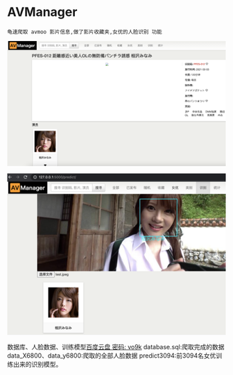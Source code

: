 # AVManager
    龟速爬取 avmoo 影片信息,做了影片收藏夹,女优的人脸识别 功能


![image](https://github.com/Cinvin/AVManager/blob/master/src/img/movie.png "详情页")

![image](https://github.com/Cinvin/AVManager/blob/master/src/img/face.png "识别页")

数据库、人脸数据、训练模型[百度云盘  密码: vo9k](https://pan.baidu.com/s/1EGjdhzQcTSJ27ISqJBLBuA)
database.sql:爬取完成的数据
data_X6800、data_y6800:爬取的全部人脸数据
predict3094:前3094名女优训练出来的识别模型。